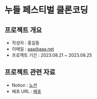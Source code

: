 # 누들 페스티벌 클론코딩

## 프로젝트 개요

- 작성자 : 홍길동
- 이메일 : aaa@aaa.net
- 프로젝트 기간 : 2023.08.21 ~ 2023.08.25

## 프로젝트 관련 자료

- Notion : [노션](http://)
- 배포 URL : [배포](http://)
